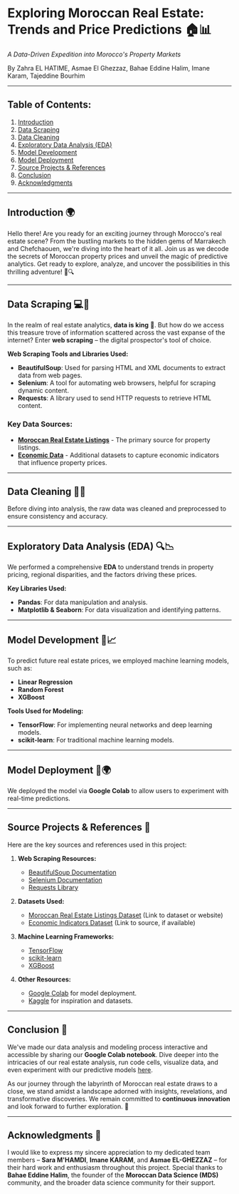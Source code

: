 # Exploring Moroccan Real Estate: Trends and Price Predictions 🏠📊
*A Data-Driven Expedition into Morocco's Property Markets*

By Zahra EL HATIME, Asmae El Ghezzaz, Bahae Eddine Halim, Imane Karam, Tajeddine Bourhim

---

## Table of Contents:
1. [Introduction](#introduction)
2. [Data Scraping](#data-scraping)
3. [Data Cleaning](#data-cleaning)
4. [Exploratory Data Analysis (EDA)](#exploratory-data-analysis-eda)
5. [Model Development](#model-development)
6. [Model Deployment](#model-deployment)
7. [Source Projects & References](#source-projects-references)
8. [Conclusion](#conclusion)
9. [Acknowledgments](#acknowledgments)

---

## Introduction 🌍
Hello there! Are you ready for an exciting journey through Morocco's real estate scene? From the bustling markets to the hidden gems of Marrakech and Chefchaouen, we're diving into the heart of it all. Join us as we decode the secrets of Moroccan property prices and unveil the magic of predictive analytics. Get ready to explore, analyze, and uncover the possibilities in this thrilling adventure! 🌟🔍

---

## Data Scraping 💻🔨
In the realm of real estate analytics, **data is king** 👑. But how do we access this treasure trove of information scattered across the vast expanse of the internet? Enter **web scraping** – the digital prospector's tool of choice.

**Web Scraping Tools and Libraries Used:**
- **BeautifulSoup**: Used for parsing HTML and XML documents to extract data from web pages.
- **Selenium**: A tool for automating web browsers, helpful for scraping dynamic content.
- **Requests**: A library used to send HTTP requests to retrieve HTML content.

### Key Data Sources:
- **[Moroccan Real Estate Listings](#)** - The primary source for property listings.
- **[Economic Data](#)** - Additional datasets to capture economic indicators that influence property prices.

---

## Data Cleaning 🧹✨
Before diving into analysis, the raw data was cleaned and preprocessed to ensure consistency and accuracy.

---

## Exploratory Data Analysis (EDA) 🔍📉
We performed a comprehensive **EDA** to understand trends in property pricing, regional disparities, and the factors driving these prices.

**Key Libraries Used:**
- **Pandas**: For data manipulation and analysis.
- **Matplotlib & Seaborn**: For data visualization and identifying patterns.

---

## Model Development 🤖📈
To predict future real estate prices, we employed machine learning models, such as:

- **Linear Regression**
- **Random Forest**
- **XGBoost**

**Tools Used for Modeling:**
- **TensorFlow**: For implementing neural networks and deep learning models.
- **scikit-learn**: For traditional machine learning models.

---

## Model Deployment 🚀🌍
We deployed the model via **Google Colab** to allow users to experiment with real-time predictions.

---

## Source Projects & References 🔗

Here are the key sources and references used in this project:

1. **Web Scraping Resources:**
   - [BeautifulSoup Documentation](https://www.crummy.com/software/BeautifulSoup/bs4/doc/)
   - [Selenium Documentation](https://www.selenium.dev/documentation/en/)
   - [Requests Library](https://docs.python-requests.org/en/master/)

2. **Datasets Used:**
   - [Moroccan Real Estate Listings Dataset](#) (Link to dataset or website)
   - [Economic Indicators Dataset](#) (Link to source, if available)

3. **Machine Learning Frameworks:**
   - [TensorFlow](https://www.tensorflow.org/)
   - [scikit-learn](https://scikit-learn.org/)
   - [XGBoost](https://xgboost.readthedocs.io/)

4. **Other Resources:**
   - [Google Colab](https://colab.research.google.com/) for model deployment.
   - [Kaggle](https://www.kaggle.com/) for inspiration and datasets.

---

## Conclusion 🎉
We've made our data analysis and modeling process interactive and accessible by sharing our **Google Colab notebook**. Dive deeper into the intricacies of our real estate analysis, run code cells, visualize data, and even experiment with our predictive models [here](https://colab.research.google.com/drive/1sWd5QhPXL0MpLsRsYBb7JuxK8uDTYCaq?authuser=1).

As our journey through the labyrinth of Moroccan real estate draws to a close, we stand amidst a landscape adorned with insights, revelations, and transformative discoveries. We remain committed to **continuous innovation** and look forward to further exploration. 🌟

---

## Acknowledgments 🙏
I would like to express my sincere appreciation to my dedicated team members – **Sara M'HAMDI**, **Imane KARAM**, and **Asmae EL-GHEZZAZ** – for their hard work and enthusiasm throughout this project. Special thanks to **Bahae Eddine Halim**, the founder of the **Moroccan Data Science (MDS)** community, and the broader data science community for their support.
